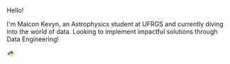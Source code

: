 
Hello! 

I'm Maicon Kevyn, an Astrophysics student at UFRGS and currently diving into the world of data. Looking to implement impactful solutions through Data Engineering!

 <img align="center" alt="Rafa-Python" height="15" width="20" src="https://raw.githubusercontent.com/devicons/devicon/master/icons/python/python-original.svg">
